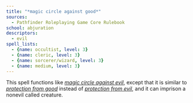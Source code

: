 ```yaml
---
title: "*magic circle against good*"
sources:
  - Pathfinder Roleplaying Game Core Rulebook
school: abjuration
descriptors:
  - evil
spell_lists:
  - {name: occultist, level: 3}
  - {name: cleric, level: 3}
  - {name: sorcerer/wizard, level: 3}
  - {name: medium, level: 3}
---
```


This spell functions like [*magic circle against evil*](/spells/magic-circle-against-evil/), except that it is similar to [*protection from good*](/spells/protection-from-good/) instead of [*protection from evil*](/spells/protection-from-evil/), and it can imprison a nonevil called creature.

